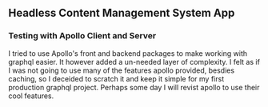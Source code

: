 ## Headless Content Management System App

### Testing with Apollo Client and Server

I tried to use Apollo's front and backend packages to make working with graphql easier. It however added a un-needed layer of complexity. I felt as if I was not going to use many of the features apollo provided, besdies caching, so I deceided to scratch it and keep it simple for my first production graphql project. Perhaps some day I will revist apollo to use their cool features.
